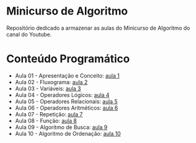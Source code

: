 # Minicurso de Algoritmo

Repositório dedicado a armazenar  as aulas do Minicurso de Algoritmo do canal do Youtube.

# Conteúdo Programático

- Aula 01 - Apresentação e Conceito: [aula 1](https://www.youtube.com/watch?v=mfbedmxsWcE&t=13s)
- Aula 02 - Fluxograma: [aula 2](https://www.youtube.com/watch?v=yiCA3yt7uyY)
- Aula 03 - Variáveis: [aula 3](https://www.youtube.com/watch?v=Md0Kw8sIvH4)
- Aula 04 - Operadores Lógicos: [aula 4](https://www.youtube.com/watch?v=XhGx13LgVCw)
- Aula 05 - Operadores Relacionais: [aula 5](https://www.youtube.com/watch?v=Ve48n9DhdOU)
- Aula 06 - Operadores Aritméticos: [aula 6](https://www.youtube.com/watch?v=UXJb_laySoM)
- Aula 07 - Repetição: [aula 7](https://www.youtube.com/watch?v=6CKzyR_Avgg)
- Aula 08 - Função: [aula 8](https://www.youtube.com/watch?v=0_Eot0bX-1s)
- Aula 09 - Algoritmo de Busca: [aula 9](https://www.youtube.com/watch?v=8g06LE4ZAnA&t=1s)
- Aula 10 - Algoritmo de Ordenação: [aula 10](https://www.youtube.com/watch?v=Ooe3ceNc8f4&t=28s)
